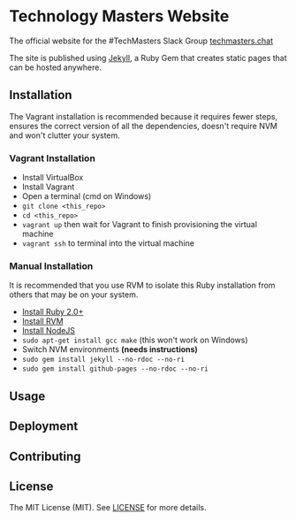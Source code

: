 # Technology Masters Website

The official website for the #TechMasters Slack Group [techmasters.chat](http://techmasters.chat)

The site is published using [Jekyll](https://jekyllrb.com), a Ruby Gem that creates static
pages that can be hosted anywhere.

## Installation

The Vagrant installation is recommended because it requires fewer steps, ensures the correct 
version of all the dependencies, doesn't require NVM and won't clutter your system.

### Vagrant Installation

- Install VirtualBox
- Install Vagrant
- Open a terminal (cmd on Windows)
- `git clone <this_repo>`
- `cd <this_repo>`
- `vagrant up` then wait for Vagrant to finish provisioning the virtual machine
- `vagrant ssh` to terminal into the virtual machine

### Manual Installation

It is recommended that you use RVM to isolate this Ruby installation from others that
may be on your system.

- [Install Ruby 2.0+](https://www.ruby-lang.org/en/documentation/installation/)
- [Install RVM](https://rvm.io/)
- [Install NodeJS](https://nodejs.org/en/download/)
- `sudo apt-get install gcc make` (this won't work on Windows)
- Switch NVM environments **(needs instructions)**
- `sudo gem install jekyll --no-rdoc --no-ri`
- `sudo gem install github-pages --no-rdoc --no-ri`

## Usage

## Deployment

## Contributing

## License

The MIT License (MIT). See [LICENSE](./LICENSE) for more details.